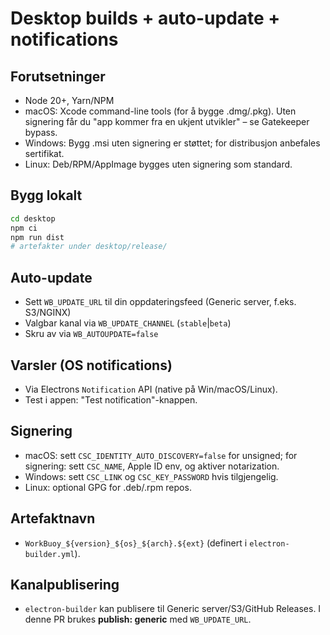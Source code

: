 # Desktop builds + auto-update + notifications

## Forutsetninger
- Node 20+, Yarn/NPM
- macOS: Xcode command-line tools (for å bygge .dmg/.pkg). Uten signering får du "app kommer fra en ukjent utvikler" – se Gatekeeper bypass.
- Windows: Bygg .msi uten signering er støttet; for distribusjon anbefales sertifikat.
- Linux: Deb/RPM/AppImage bygges uten signering som standard.

## Bygg lokalt
```bash
cd desktop
npm ci
npm run dist
# artefakter under desktop/release/
```

## Auto-update
- Sett `WB_UPDATE_URL` til din oppdateringsfeed (Generic server, f.eks. S3/NGINX)
- Valgbar kanal via `WB_UPDATE_CHANNEL` (`stable`|`beta`)
- Skru av via `WB_AUTOUPDATE=false`

## Varsler (OS notifications)
- Via Electrons `Notification` API (native på Win/macOS/Linux).
- Test i appen: "Test notification"-knappen.

## Signering
- macOS: sett `CSC_IDENTITY_AUTO_DISCOVERY=false` for unsigned; for signering: sett `CSC_NAME`, Apple ID env, og aktiver notarization.
- Windows: sett `CSC_LINK` og `CSC_KEY_PASSWORD` hvis tilgjengelig.
- Linux: optional GPG for .deb/.rpm repos.

## Artefaktnavn
- `WorkBuoy_${version}_${os}_${arch}.${ext}` (definert i `electron-builder.yml`).

## Kanalpublisering
- `electron-builder` kan publisere til Generic server/S3/GitHub Releases. I denne PR brukes **publish: generic** med `WB_UPDATE_URL`.
